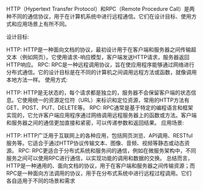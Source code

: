 HTTP（Hypertext Transfer Protocol）和RPC（Remote Procedure Call）是两种不同的通信协议，用于在计算机系统中进行远程通信。它们在设计目标、使用方式和应用场景上有所不同。

设计目标:

HTTP: HTTP是一种面向文档的协议，最初设计用于在客户端和服务器之间传输超文本（例如网页）。它使用请求-响应模型，客户端发送HTTP请求，服务器返回HTTP响应。
RPC: RPC是一种远程调用协议，旨在使应用程序能够通过网络进行分布式通信。它的设计目标是在不同的计算机之间调用远程方法或函数，就像调用本地方法一样。
使用方式:

HTTP: HTTP是无状态的，每个请求都是独立的，服务器不会保留客户端的状态信息。它使用统一的资源定位符（URL）来标识和定位资源，常用的HTTP方法有GET、POST、PUT、DELETE等。
RPC: RPC通常是基于特定的编程语言和框架实现的，它允许客户端应用程序通过网络调用远程服务器上的函数或方法。客户端和服务器之间的通信更加直接和紧密，可以传递参数和返回结果。
应用场景:

HTTP: HTTP广泛用于互联网上的各种应用，包括网页浏览、API调用、RESTful服务等。它适合于通过HTTP协议传输文本、图像、音频、视频等静态或动态资源。
RPC: RPC更适合于分布式系统和服务间的通信，例如在微服务架构中，不同服务之间可以使用RPC进行通信，以实现功能的调用和数据的交换。
总结而言，HTTP是一种通用的、面向文档的协议，用于在客户端和服务器之间传输资源；而RPC是一种面向方法调用的协议，用于在分布式系统中进行远程过程调用。它们各自适用于不同的场景和需求
